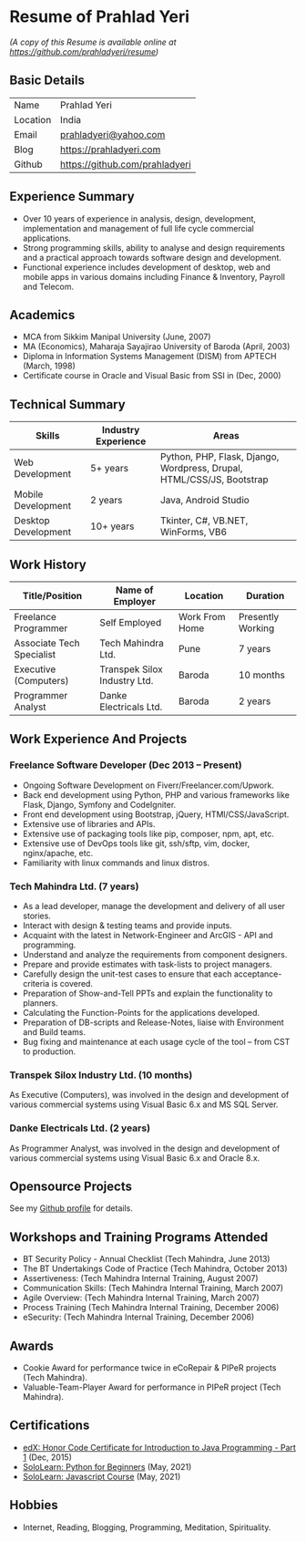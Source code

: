 # Resume of Prahlad Yeri

*(A copy of this Resume is available online at <https://github.com/prahladyeri/resume>)*

## Basic Details

|  |   |
|----------| ------------------|
| Name | Prahlad Yeri |
| Location | India |
| Email | <prahladyeri@yahoo.com> |
| Blog | <https://prahladyeri.com> |
| Github | <https://github.com/prahladyeri> |


## Experience Summary

- Over 10 years of experience in analysis, design, development, implementation and management of full life cycle commercial applications. 
- Strong programming skills, ability to analyse and design requirements and a practical approach towards software design and development.
- Functional experience includes development of desktop, web and mobile apps in various domains including Finance & Inventory, Payroll and Telecom.

## Academics

- MCA from Sikkim Manipal University (June, 2007)
- MA (Economics), Maharaja Sayajirao University of Baroda (April, 2003)
- Diploma in Information Systems Management (DISM) from APTECH (March, 1998)
- Certificate course in Oracle and Visual Basic from SSI in (Dec, 2000)

## Technical Summary

| Skills        	    | Industry Experience	| Areas									|
|-----------------------|---------------------- |---------------------------------------|
| Web Development     	| 5+ years        	    | Python, PHP, Flask, Django, Wordpress, Drupal, HTML/CSS/JS, Bootstrap |
| Mobile Development    | 2 years         		| Java, Android Studio 					|
| Desktop Development   | 10+ years		  		| Tkinter, C#, VB.NET, WinForms, VB6 	|

## Work History

| Title/Position             | Name of Employer				    | Location	  	 | Duration		 	 |
|----------------------------|----------------------------------|----------------|-------------------| 
| Freelance Programmer     	 | Self Employed            		| Work From Home | Presently Working |
| Associate Tech Specialist  | Tech Mahindra Ltd.				| Pune           | 7 years			 |
| Executive (Computers)      | Transpek Silox Industry Ltd.		| Baroda         | 10 months		 |
| Programmer Analyst         | Danke Electricals Ltd.	 		| Baroda         | 2 years			 |

## Work Experience And Projects

### Freelance Software Developer (Dec 2013 – Present)

- Ongoing Software Development on Fiverr/Freelancer.com/Upwork.
- Back end development using Python, PHP and various frameworks like Flask, Django, Symfony and CodeIgniter.
- Front end development using Bootstrap, jQuery, HTMl/CSS/JavaScript.
- Extensive use of libraries and APIs.
- Extensive use of packaging tools like pip, composer, npm, apt, etc.
- Extensive use of DevOps tools like git, ssh/sftp, vim, docker, nginx/apache, etc.
- Familiarity with linux commands and linux distros.

### Tech Mahindra Ltd. (7 years)

- As a lead developer, manage the development and delivery of all user stories.
- Interact with design & testing teams and provide inputs.
- Acquaint with the latest in Network-Engineer and ArcGIS - API and programming.
- Understand and analyze the requirements from component designers.
- Prepare and provide estimates with task-lists to project managers.
- Carefully design the unit-test cases to ensure that each acceptance-criteria is covered.
- Preparation of Show-and-Tell PPTs and explain the functionality to planners.
- Calculating the Function-Points for the applications developed.
- Preparation of DB-scripts and Release-Notes, liaise with Environment and Build teams.
- Bug fixing and maintenance at each usage cycle of the tool – from CST to production.

### Transpek Silox Industry Ltd. (10 months)

As Executive (Computers), was involved in the design and development of various commercial systems using Visual Basic 6.x and MS SQL Server.

### Danke Electricals Ltd. (2 years)

As Programmer Analyst, was involved in the design and development of various commercial systems using Visual Basic 6.x and Oracle 8.x.

## Opensource Projects

See my [Github profile](https://github.com/prahladyeri/) for details.

## Workshops and Training Programs Attended

- BT Security Policy - Annual Checklist (Tech Mahindra, June 2013)
- The BT Undertakings Code of Practice (Tech Mahindra, October 2013)
- Assertiveness: (Tech Mahindra Internal Training, August 2007)
- Communication Skills: (Tech Mahindra Internal Training, March 2007)
- Agile Overview: (Tech Mahindra Internal Training, March 2007)
- Process Training (Tech Mahindra Internal Training, December 2006)
- eSecurity: (Tech Mahindra Internal Training, December 2006)

## Awards

- Cookie Award for performance twice in eCoRepair & PIPeR projects (Tech Mahindra).
- Valuable-Team-Player Award for performance in PIPeR project (Tech Mahindra).

## Certifications

- [edX: Honor Code Certificate for Introduction to Java Programming - Part 1](https://verify.edx.org/cert/acca6fde9681439b84e9d99c71080c0c) (Dec, 2015)
- [SoloLearn: Python for Beginners](https://www.sololearn.com/certificates/course/en/21739645/1157/landscape/png) (May, 2021)
- [SoloLearn: Javascript Course](https://www.sololearn.com/certificates/course/en/21739645/1024/landscape/png) (May, 2021)

## Hobbies

- Internet, Reading, Blogging, Programming, Meditation, Spirituality.

